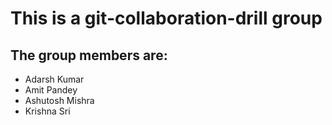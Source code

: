 # This is a git-collaboration-drill group 

## The group members are:

* Adarsh Kumar
* Amit Pandey
* Ashutosh Mishra
* Krishna Sri
